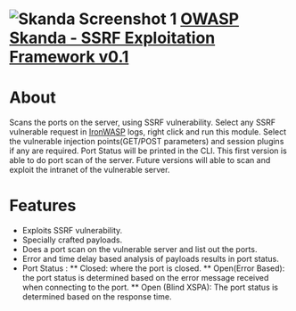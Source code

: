 ![Skanda Screenshot 1](https://raw.github.com/jayeshchauhan/SKANDA/master/Skanda.JPG)
[OWASP Skanda - SSRF Exploitation Framework v0.1](owasp.org/index.php/OWASP_Skanda_SSRF_Exploitation_Framework)
==========================================

About
=====
Scans the ports on the server, using SSRF vulnerability. Select any SSRF vulnerable request in [IronWASP](http://ironwasp.org/) logs, right click and run this module. Select the vulnerable injection points(GET/POST parameters) and session plugins if any are required. Port Status will be printed in the CLI.
This first version is able to do port scan of the server. Future versions will able to scan and exploit the intranet of the vulnerable server.

Features
========
* Exploits SSRF vulnerability.
* Specially crafted payloads.
* Does a port scan on the vulnerable server and list out the ports.
* Error and time delay based analysis of payloads results in port status.
* Port Status : 
** Closed: where the port is closed.
** Open(Error Based): the port status is determined based on the error message received when connecting to the port.
** Open (Blind XSPA): The port status is determined based on the response time. 
